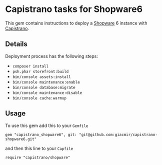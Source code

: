Capistrano tasks for Shopware6
===============================

This gem contains instructions to deploy a [Shopware](https://www.shopware.com) 6 instance with [Capistrano](https://capistranorb.com/).

Details
-------

Deployment process has the following steps:

* `composer install`
* `psh.phar storefront:build`
* `bin/console assets:install`
* `bin/console maintenance:enable`
* `bin/console database:migrate`
* `bin/console maintenance:disable`
* `bin/console cache:warmup`

Usage
-----

To use this gem add this to your `Gemfile`

`gem "capistrano_shopware6", git: "git@github.com:giacmir/capistrano-shopware6.git"`

and then this line to your `Capfile`

`require "capistrano/shopware"`
